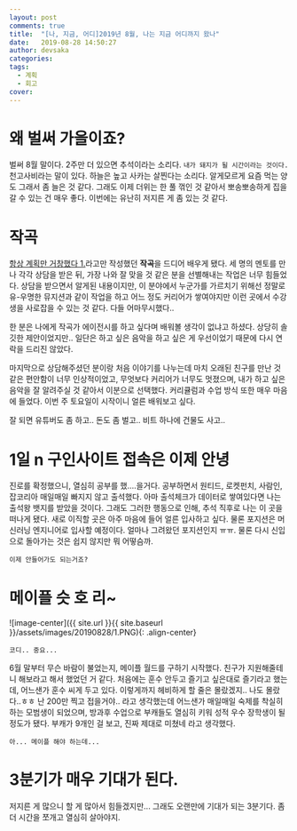 ```yaml
---
layout: post
comments: true
title:  "[나, 지금, 어디]2019년 8월, 나는 지금 어디까지 왔나"
date:   2019-08-28 14:50:27
author: devsaka
categories:
tags:
  - 계획
  - 회고
cover:
---
```


# 왜 벌써 가을이죠?
벌써 8월 말이다. 2주만 더 있으면 추석이라는 소리다. `내가 돼지가 될 시간이라는 것이다.` 천고사비라는 말이 있다. 하늘은 높고 사카는 살찐다는 소리다. 알게모르게 요즘 먹는 양도 그래서 좀 늘은 것 같다. 그래도 이제 더위는 한 풀 꺾인 것 같아서 뽀송뽀송하게 집을 갈 수 있는 건 매우 좋다. 이번에는 유난히 저지른 게 좀 있는 것 같다. 

# 작곡
[항상 계획만 거창했다 1.](https://catsirup.github.io/2019/05/13/where-am-i-now.html)라고만 작성했던 **작곡**을 드디어 배우게 됐다. 세 명의 멘토를 만나 각각 상담을 받은 뒤, 가장 나와 잘 맞을 것 같은 분을 선별해내는 작업은 너무 힘들었다. 상담을 받으면서 알게된 내용이지만, 이 분야에서 누군가를 가르치기 위해선 정말로 유-우명한 뮤지션과 같이 작업을 하고 어느 정도 커리어가 쌓여야지만 이런 곳에서 수강생을 사로잡을 수 있는 것 같다. 다들 어마무시했다.. 

한 분은 나에게 작곡가 에이전시를 하고 싶다며 배워볼 생각이 없냐고 하셨다. 상당히 솔깃한 제안이었지만.. 일단은 하고 싶은 음악을 하고 싶은 게 우선이었기 때문에 다시 연락을 드리진 않았다.

마지막으로 상담해주셨던 분이랑 처음 이야기를 나누는데 마치 오래된 친구를 만난 것 같은 편안함이 너무 인상적이었고, 무엇보다 커리어가 너무도 멋졌으며, 내가 하고 싶은 음악을 잘 알려주실 것 같아서 이분으로 선택했다. 커리큘럼과 수업 방식 또한 매우 마음에 들었다. 이번 주 토요일이 시작이니 얼른 배워보고 싶다. 

잘 되면 유튜버도 좀 하고.. 돈도 좀 벌고.. 비트 하나에 건물도 사고.. 

# 1일 n 구인사이트 접속은 이제 안녕
진로를 확정했으니, 열심히 공부를 했....을거다. 공부하면서 원티드, 로켓펀치, 사람인, 잡코리아 매일매일 빠지지 않고 출석했다. 아마 출석체크가 데이터로 쌓여있다면 나는 출석왕 뱃지를 받았을 것이다. 그래도 그러한 행동으로 인해, 추석 직후로 나는 이 곳을 떠나게 됐다. 새로 이직할 곳은 아주 마음에 들어 얼른 입사하고 싶다. 물론 포지션은 머신러닝 엔지니어로 입사할 예정이다. 얼마나 그려왔던 포지션인지 ㅠㅠ. 물론 다시 신입으로 돌아가는 것은 쉽지 않지만 뭐 어떻슴까.

`이제 안들어가도 되는거죠?`

# 메이플 슷 호 리~

![image-center]({{ site.url }}{{ site.baseurl }}/assets/images/20190828/1.PNG){: .align-center}

`코디.. 중요...`

6월 말부터 무슨 바람이 불었는지, 메이플 월드를 구하기 시작했다. 친구가 지원해줄테니 해보라고 해서 했었던 거 같다. 처음에는 훈수 안두고 즐기고 싶은대로 즐기라고 했는데, 어느샌가 훈수 씨게 두고 있다. 이렇게까지 헤비하게 할 줄은 몰랐겠지.. 나도 몰랐다..ㅎㅎ 난 200만 찍고 접을거야.. 라고 생각했는데 어느샌가 매일매일 숙제를 착실히 하는 모범생이 되었으며, 방과후 수업으로 부캐들도 열심히 키워 성적 우수 장학생이 될 정도가 됐다. 부캐가 9개인 걸 보고, 진짜 제대로 미쳤네 라고 생각했다. 

`아... 메이플 해야 하는데...`

# 3분기가 매우 기대가 된다.
저지른 게 많으니 할 게 많아서 힘들겠지만... 그래도 오랜만에 기대가 되는 3분기다. 좀 더 시간을 쪼개고 열심히 살아야지.

